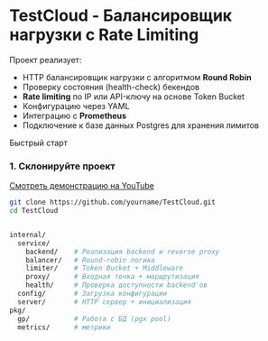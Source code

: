 # TestCloud - Балансировщик нагрузки с Rate Limiting

Проект реализует:
- HTTP балансировщик нагрузки с алгоритмом **Round Robin**
- Проверку состояния (health-check) бекендов
- **Rate limiting** по IP или API-ключу на основе Token Bucket
- Конфигурацию через YAML
- Интеграцию с **Prometheus**
- Подключение к базе данных Postgres для хранения лимитов

Быстрый старт

### 1. Склонируйте проект
[Смотреть демонстрацию на YouTube](https://www.youtube.com/watch?v=dQw4w9WgXcQ)

```bash
git clone https://github.com/yourname/TestCloud.git
cd TestCloud


internal/
  service/
    backend/    # Реализация backend и reverse proxy
    balancer/   # Round-robin логика
    limiter/    # Token Bucket + Middleware
    proxy/      # Входная точка + маршрутизация
    health/     # Проверка доступности backend'ов
  config/       # Загрузка конфигурации
  server/       # HTTP сервер + инициализация
pkg/
  gp/           # Работа с БД (pgx pool)
  metrics/      # метрики 
